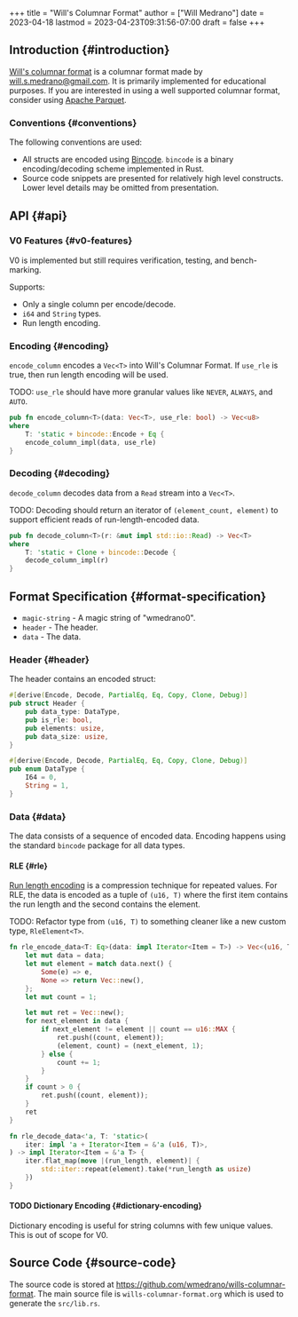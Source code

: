 +++
title = "Will's Columnar Format"
author = ["Will Medrano"]
date = 2023-04-18
lastmod = 2023-04-23T09:31:56-07:00
draft = false
+++

## Introduction {#introduction}

[Will's columnar format](https://wmedrano.dev/living-programs/wills-columnar-format) is a columnar format made by will.s.medrano@gmail.com. It
is primarily implemented for educational purposes. If you are interested in
using a well supported columnar format, consider using [Apache Parquet](https://parquet.apache.org/).


### Conventions {#conventions}

The following conventions are used:

-   All structs are encoded using [Bincode](https://github.com/bincode-org/bincode). `bincode` is a binary
    encoding/decoding scheme implemented in Rust.
-   Source code snippets are presented for relatively high level constructs. Lower
    level details may be omitted from presentation.


## API {#api}


### V0 Features {#v0-features}

V0 is implemented but still requires verification, testing, and bench-marking.

Supports:

-   Only a single column per encode/decode.
-   `i64` and `String` types.
-   Run length encoding.


### Encoding {#encoding}

`encode_column` encodes a `Vec<T>` into Will's Columnar Format. If `use_rle` is
true, then run length encoding will be used.

TODO: `use_rle` should have more granular values like `NEVER`, `ALWAYS`, and
`AUTO`.

```rust
pub fn encode_column<T>(data: Vec<T>, use_rle: bool) -> Vec<u8>
where
    T: 'static + bincode::Encode + Eq {
    encode_column_impl(data, use_rle)
}
```


### Decoding {#decoding}

`decode_column` decodes data from a `Read` stream into a `Vec<T>`.

TODO: Decoding should return an iterator of `(element_count, element)` to
support efficient reads of run-length-encoded data.

```rust
pub fn decode_column<T>(r: &mut impl std::io::Read) -> Vec<T>
where
    T: 'static + Clone + bincode::Decode {
    decode_column_impl(r)
}
```


## Format Specification {#format-specification}

-   `magic-string` - A magic string of "wmedrano0".
-   `header` - The header.
-   `data` - The data.


### Header {#header}

The header contains an encoded struct:

```rust
#[derive(Encode, Decode, PartialEq, Eq, Copy, Clone, Debug)]
pub struct Header {
    pub data_type: DataType,
    pub is_rle: bool,
    pub elements: usize,
    pub data_size: usize,
}

#[derive(Encode, Decode, PartialEq, Eq, Copy, Clone, Debug)]
pub enum DataType {
    I64 = 0,
    String = 1,
}
```


### Data {#data}

The data consists of a sequence of encoded data. Encoding happens using the
standard `bincode` package for all data types.


#### RLE {#rle}

[Run length encoding](https://en.wikipedia.org/wiki/Run-length_encoding#:~:text=Run%2Dlength%20encoding%20(RLE),than%20as%20the%20original%20run.) is a compression technique for repeated values. For RLE, the
data is encoded as a tuple of `(u16, T)` where the first item contains the run
length and the second contains the element.

TODO: Refactor type from `(u16, T)` to something cleaner like a new custom type,
`RleElement<T>`.

```rust
fn rle_encode_data<T: Eq>(data: impl Iterator<Item = T>) -> Vec<(u16, T)> {
    let mut data = data;
    let mut element = match data.next() {
        Some(e) => e,
        None => return Vec::new(),
    };
    let mut count = 1;

    let mut ret = Vec::new();
    for next_element in data {
        if next_element != element || count == u16::MAX {
            ret.push((count, element));
            (element, count) = (next_element, 1);
        } else {
            count += 1;
        }
    }
    if count > 0 {
        ret.push((count, element));
    }
    ret
}

fn rle_decode_data<'a, T: 'static>(
    iter: impl 'a + Iterator<Item = &'a (u16, T)>,
) -> impl Iterator<Item = &'a T> {
    iter.flat_map(move |(run_length, element)| {
        std::iter::repeat(element).take(*run_length as usize)
    })
}
```


#### <span class="org-todo todo TODO">TODO</span> Dictionary Encoding {#dictionary-encoding}

Dictionary encoding is useful for string columns with few unique values. This is
out of scope for V0.


## Source Code {#source-code}

The source code is stored at
<https://github.com/wmedrano/wills-columnar-format>. The main source file is
`wills-columnar-format.org` which is used to generate the `src/lib.rs`.
